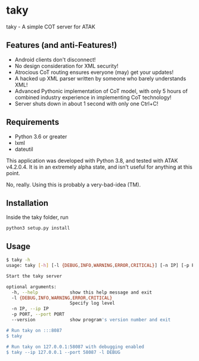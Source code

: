 # taky

taky - A simple COT server for ATAK

## Features (and anti-Features!)

 * Android clients don't disconnect!
 * No design consideration for XML security!
 * Atrocious CoT routing ensures everyone (may) get your updates!
 * A hacked up XML parser written by someone who barely understands XML!
 * Advanced Pythonic implementation of CoT model, with only 5 hours of combined
   industry experience in implementing CoT technology!
 * Server shuts down in about 1 second with only one Ctrl+C!

## Requirements

 * Python 3.6 or greater
 * lxml
 * dateutil

This application was developed with Python 3.8, and tested with ATAK v4.2.0.4.
It is in an extremely alpha state, and isn't useful for anything at this point.

No, really. Using this is probably a very-bad-idea (TM).

## Installation

Inside the taky folder, run

`python3 setup.py install`

## Usage

```bash
$ taky -h
usage: taky [-h] [-l {DEBUG,INFO,WARNING,ERROR,CRITICAL}] [-n IP] [-p PORT] [--version]

Start the taky server

optional arguments:
  -h, --help            show this help message and exit
  -l {DEBUG,INFO,WARNING,ERROR,CRITICAL}
                        Specify log level
  -n IP, --ip IP
  -p PORT, --port PORT
  --version             show program's version number and exit

# Run taky on :::8087
$ taky

# Run taky on 127.0.0.1:58087 with debugging enabled
$ taky --ip 127.0.0.1 --port 58087 -l DEBUG
```
